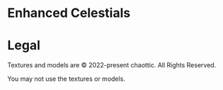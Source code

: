 # Enhanced Celestials


# Legal
Textures and models are © 2022-present chaottic. All Rights Reserved.

You may not use the textures or models.